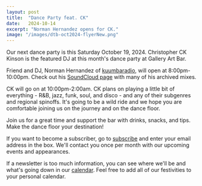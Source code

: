 ```yaml
---
layout: post
title:  "Dance Party feat. CK"
date:   2024-10-14
excerpt: "Norman Hernandez opens for CK."
image: "/images/dtb-oct2024-flyerNew.png"
---
```


Our next dance party is this Saturday October 19, 2024. Christopher CK Kinson is the featured DJ at this month's dance party at Gallery Art Bar. 

Friend and DJ, Norman Hernandez of [kuumbaradio](https://www.instagram.com/kuumbaradio/), will open at 8:00pm-10:00pm. Check out his [SoundCloud page](https://soundcloud.com/user-841755128?ref=clipboard&p=i&c=1&si=9840396AF57F414C9E1A7CA3DA9EFA71&utm_source=clipboard&utm_medium=text&utm_campaign=social_sharing) with many of his archived mixes.

CK will go on at 10:00pm-2:00am. CK plans on playing a little bit of everything - R&B, jazz, funk, soul, and disco - and any of their subgenres and regional spinoffs. It's going to be a wild ride and we hope you are comfortable joining us on the journey and on the dance floor.

Join us for a great time and support the bar with drinks, snacks, and tips. Make the dance floor your destination!

If you want to become a subscriber, go to [subscribe](https://wearedtb.com/subscribe/) and enter your email address in the box. We'll contact you once per month with our upcoming events and appearances. 

If a newsletter is too much information, you can see where we'll be and what's going down in our [calendar](https://wearedtb.com/calendar/). Feel free to add all of our festivities to your personal calendar.
